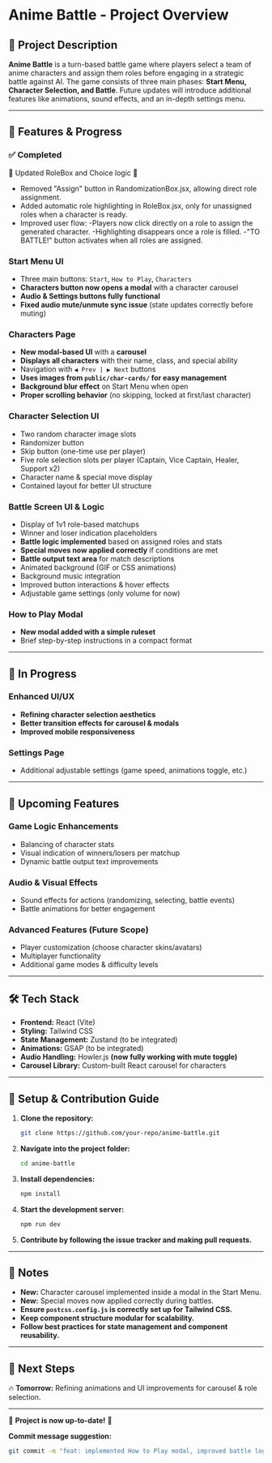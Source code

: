 # Anime Battle - Project Overview

## 📌 Project Description

**Anime Battle** is a turn-based battle game where players select a team of anime characters and assign them roles before engaging in a strategic battle against AI. The game consists of three main phases: **Start Menu, Character Selection, and Battle**. Future updates will introduce additional features like animations, sound effects, and an in-depth settings menu.

---

## 🎯 Features & Progress

### ✅ Completed

📌 Updated RoleBox and Choice logic 🎯

- Removed "Assign" button in RandomizationBox.jsx, allowing direct role assignment.
- Added automatic role highlighting in RoleBox.jsx, only for unassigned roles when a character is ready.
- Improved user flow:
  -Players now click directly on a role to assign the generated character.
  -Highlighting disappears once a role is filled.
  -"TO BATTLE!" button activates when all roles are assigned.

### **Start Menu UI**

- Three main buttons: `Start`, `How to Play`, `Characters`
- **Characters button now opens a modal** with a character carousel
- **Audio & Settings buttons fully functional**
- **Fixed audio mute/unmute sync issue** (state updates correctly before muting)

### **Characters Page**

- **New modal-based UI** with a **carousel**
- **Displays all characters** with their name, class, and special ability
- Navigation with `◀ Prev | ▶ Next` buttons
- **Uses images from `public/char-cards/` for easy management**
- **Background blur effect** on Start Menu when open
- **Proper scrolling behavior** (no skipping, locked at first/last character)

### **Character Selection UI**

- Two random character image slots
- Randomizer button
- Skip button (one-time use per player)
- Five role selection slots per player (Captain, Vice Captain, Healer, Support x2)
- Character name & special move display
- Contained layout for better UI structure

### **Battle Screen UI & Logic**

- Display of 1v1 role-based matchups
- Winner and loser indication placeholders
- **Battle logic implemented** based on assigned roles and stats
- **Special moves now applied correctly** if conditions are met
- **Battle output text area** for match descriptions
- Animated background (GIF or CSS animations)
- Background music integration
- Improved button interactions & hover effects
- Adjustable game settings (only volume for now)

### **How to Play Modal**

- **New modal added with a simple ruleset**
- Brief step-by-step instructions in a compact format

---

## 🏇 In Progress

### **Enhanced UI/UX**

- **Refining character selection aesthetics**
- **Better transition effects for carousel & modals**
- **Improved mobile responsiveness**

### **Settings Page**

- Additional adjustable settings (game speed, animations toggle, etc.)

---

## 💜 Upcoming Features

### **Game Logic Enhancements**

- Balancing of character stats
- Visual indication of winners/losers per matchup
- Dynamic battle output text improvements

### **Audio & Visual Effects**

- Sound effects for actions (randomizing, selecting, battle events)
- Battle animations for better engagement

### **Advanced Features (Future Scope)**

- Player customization (choose character skins/avatars)
- Multiplayer functionality
- Additional game modes & difficulty levels

---

## 🛠 Tech Stack

- **Frontend:** React (Vite)
- **Styling:** Tailwind CSS
- **State Management:** Zustand (to be integrated)
- **Animations:** GSAP (to be integrated)
- **Audio Handling:** Howler.js **(now fully working with mute toggle)**
- **Carousel Library:** Custom-built React carousel for characters

---

## 🔧 Setup & Contribution Guide

1. **Clone the repository:**
   ```sh
   git clone https://github.com/your-repo/anime-battle.git
   ```
2. **Navigate into the project folder:**
   ```sh
   cd anime-battle
   ```
3. **Install dependencies:**
   ```sh
   npm install
   ```
4. **Start the development server:**
   ```sh
   npm run dev
   ```
5. **Contribute by following the issue tracker and making pull requests.**

---

## 📌 Notes

- **New:** Character carousel implemented inside a modal in the Start Menu.
- **New:** Special moves now applied correctly during battles.
- **Ensure `postcss.config.js` is correctly set up for Tailwind CSS.**
- **Keep component structure modular for scalability.**
- **Follow best practices for state management and component reusability.**

---

## 📢 Next Steps

🔥 **Tomorrow:** Refining animations and UI improvements for carousel & role selection.

---

🚀 **Project is now up-to-date!** 🚀

**Commit message suggestion:**

```sh
git commit -m "feat: implemented How to Play modal, improved battle logic, and applied special moves dynamically"
```
